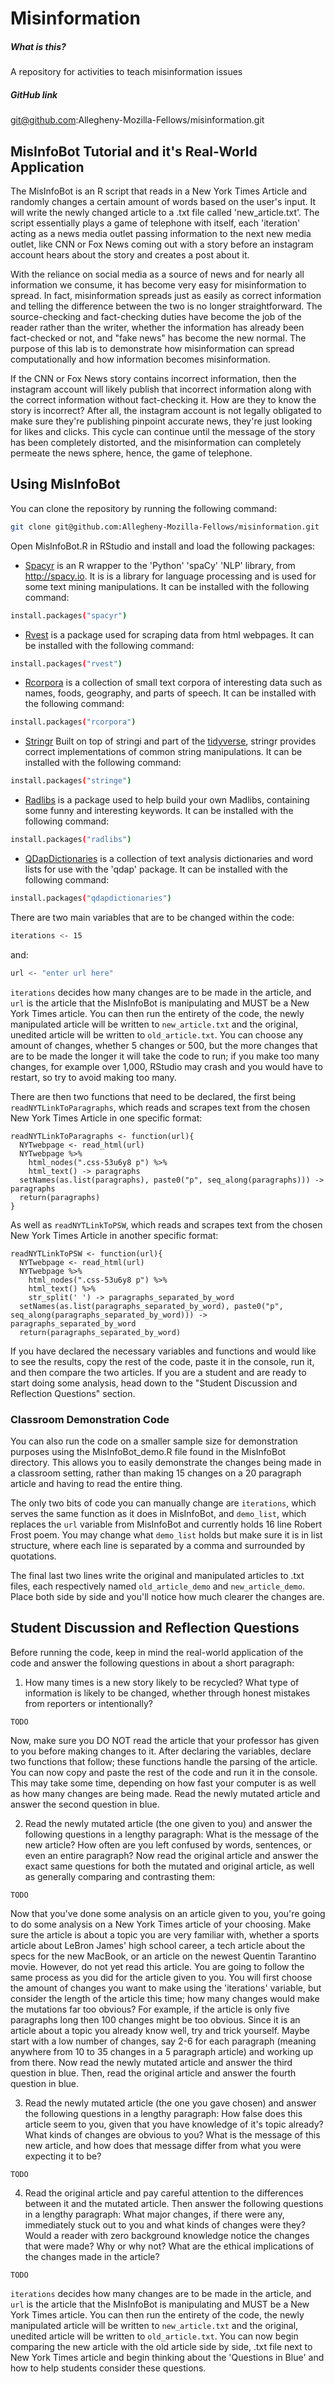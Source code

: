 # Misinformation

##### What is this?
A repository for activities to teach misinformation issues

##### GitHub link
git@github.com:Allegheny-Mozilla-Fellows/misinformation.git

## MisInfoBot Tutorial and it's Real-World Application

The MisInfoBot is an R script that reads in a New York Times Article and randomly changes a certain amount of words based on the user's input. It will write the newly changed article to a .txt file called 'new_article.txt'. The script essentially plays a game of telephone with itself, each 'iteration' acting as a news media outlet passing information to the next new media outlet, like CNN or Fox News coming out with a story before an instagram account hears about the story and creates a post about it.

With the reliance on social media as a source of news and for nearly all information we consume, it has become very easy for misinformation to spread. In fact, misinformation spreads just as easily as correct information and telling the difference between the two is no longer straightforward. The source-checking and fact-checking duties have become the job of the reader rather than the writer, whether the information has already been fact-checked or not, and "fake news" has become the new normal. The purpose of this lab is to demonstrate how misinformation can spread computationally and how information becomes misinformation.

If the CNN or Fox News story contains incorrect information, then the instagram account will likely publish that incorrect information along with the correct information without fact-checking it. How are they to know the story is incorrect? After all, the instagram account is not legally obligated to make sure they're publishing pinpoint accurate news, they're just looking for likes and clicks. This cycle can continue until the message of the story has been completely distorted, and the misinformation can completely permeate the news sphere, hence, the game of telephone.

## Using MisInfoBot

You can clone the repository by running the following command:

```bash
git clone git@github.com:Allegheny-Mozilla-Fellows/misinformation.git
```

Open MisInfoBot.R in RStudio and install and load the following packages:
- [Spacyr](https://cran.r-project.org/web/packages/spacyr/spacyr.pdf) is an R wrapper to the 'Python' 'spaCy' 'NLP' library, from <http://spacy.io>. It is is a library for      language processing and is used for some text mining  manipulations. It can be installed with the following command:

 ``` bash
 install.packages("spacyr")
 ```

- [Rvest](https://blog.rstudio.com/2014/11/24/rvest-easy-web-scraping-with-r/) is a package used for scraping data from html webpages. It can be installed with the following command:

 ``` bash
 install.packages("rvest")
 ```

- [Rcorpora](https://cran.r-project.org/web/packages/rcorpora/index.html) is a collection of small text corpora of interesting data such as names, foods, geography, and parts of speech. It can be installed with the following command:

 ``` bash
 install.packages("rcorpora")
 ```

- [Stringr](https://stringr.tidyverse.org/) Built on top of stringi and part of the [tidyverse](https://www.tidyverse.org/), stringr provides correct implementations of common string manipulations. It can be installed with the following command:

 ``` bash
 install.packages("stringe")
 ```

- [Radlibs](https://cran.r-project.org/web/packages/radlibs/radlibs.pdf) is a package used to help build your own Madlibs, containing some funny and interesting keywords. It can be installed with the following command:

 ``` bash
 install.packages("radlibs")
 ```

- [QDapDictionaries](https://cran.r-project.org/web/packages/qdapDictionaries/index.html) is a collection of text analysis dictionaries and word lists for use with the 'qdap' package. It can be installed with the following command:

 ``` bash
 install.packages("qdapdictionaries")
 ```

There are two main variables that are to be changed within the code:

 ``` bash
iterations <- 15
 ```
 and:

 ``` bash
 url <- "enter url here"
 ```

`iterations` decides how many changes are to be made in the article, and `url` is the article that the MisInfoBot is manipulating and MUST be a New York Times article. You can then run the entirety of the code, the newly manipulated article will be written to `new_article.txt` and the original, unedited article will be written to `old_article.txt`. You can choose any amount of changes, whether 5 changes or 500, but the more changes that are to be made the longer it will take the code to run; if you make too many changes, for example over 1,000, RStudio may crash and you would have to restart, so try to avoid making too many.

There are then two functions that need to be declared, the first being `readNYTLinkToParagraphs`, which reads and scrapes text from the chosen New York Times Article in one specific format:

```
readNYTLinkToParagraphs <- function(url){
  NYTwebpage <- read_html(url)
  NYTwebpage %>%
    html_nodes(".css-53u6y8 p") %>%
    html_text() -> paragraphs
  setNames(as.list(paragraphs), paste0("p", seq_along(paragraphs))) -> paragraphs
  return(paragraphs)
}
```

As well as `readNYTLinkToPSW`, which reads and scrapes text from the chosen New York Times Article in another specific format:

```
readNYTLinkToPSW <- function(url){
  NYTwebpage <- read_html(url)
  NYTwebpage %>%
    html_nodes(".css-53u6y8 p") %>%
    html_text() %>%
    str_split(' ') -> paragraphs_separated_by_word
  setNames(as.list(paragraphs_separated_by_word), paste0("p", seq_along(paragraphs_separated_by_word))) -> paragraphs_separated_by_word
  return(paragraphs_separated_by_word)
```

If you have declared the necessary variables and functions and would like to see the results, copy the rest of the code, paste it in the console, run it, and then compare the two articles. If you are a student and are ready to start doing some analysis, head down to the "Student Discussion and Reflection Questions" section.

### Classroom Demonstration Code

You can also run the code on a smaller sample size for demonstration purposes using the MisInfoBot_demo.R file found in the MisInfoBot directory. This allows you to easily demonstrate the changes being made in a classroom setting, rather than making 15 changes on a 20 paragraph article and having to read the entire thing.

The only two bits of code you can manually change are `iterations`, which serves the same function as it does in MisInfoBot, and `demo_list`, which replaces the `url` variable from MisInfoBot and currently holds 16 line Robert Frost poem. You may change what `demo_list` holds but make sure it is in list structure, where each line is separated by a comma and surrounded by quotations.

The final last two lines write the original and manipulated articles to .txt files, each respectively named `old_article_demo` and `new_article_demo`. Place both side by side and you'll notice how much clearer the changes are.


## Student Discussion and Reflection Questions

Before running the code, keep in mind the real-world application of the code and answer the following questions in about a short paragraph:

1. How many times is a new story likely to be recycled? What type of information is likely to be changed, whether through honest mistakes from reporters or intentionally?

`TODO`

Now, make sure you DO NOT read the article that your professor has given to you before making changes to it. After declaring the variables, declare two functions that follow; these functions handle the parsing of the article. You can now copy and paste the rest of the code and run it in the console. This may take some time, depending on how fast your computer is as well as how many changes are being made. Read the newly mutated article and answer the second question in blue.

2. Read the newly mutated article (the one given to you) and answer the following questions in a lengthy paragraph: What is the message of the new article? How often are you left confused by words, sentences, or even an entire paragraph? Now read the original article and answer the exact same questions for both the mutated and original article, as well as generally comparing and contrasting them:

`TODO`

Now that you've done some analysis on an article given to you, you're going to do some analysis on a New York Times article of your choosing. Make sure the article is about a topic you are very familiar with, whether a sports article about LeBron James' high school career, a tech article about the specs for the new MacBook, or an article on the newest Quentin Tarantino movie. However, do not yet read this article. You are going to follow the same process as you did for the article given to you. You will first choose the amount of changes you want to make using the 'iterations' variable, but consider the length of the article this time; how many changes would make the mutations far too obvious? For example, if the article is only five paragraphs long then 100 changes might be too obvious. Since it is an article about a topic you already know well, try and trick yourself. Maybe start with a low number of changes, say 2-6 for each paragraph (meaning anywhere from 10 to 35 changes in a 5 paragraph article) and working up from there. Now read the newly mutated article and answer the third question in blue. Then, read the original article and answer the fourth question in blue.

3. Read the newly mutated article (the one you gave chosen) and answer the following questions in a lengthy paragraph: How false does this article seem to you, given that you have knowledge of it's topic already? What kinds of changes are obvious to you? What is the message of this new article, and how does that message differ from what you were expecting it to be?

`TODO`

4. Read the original article and pay careful attention to the differences between it and the mutated article. Then answer the following questions in a lengthy paragraph: What major changes, if there were any, immediately stuck out to you and what kinds of changes were they? Would a reader with zero background knowledge notice the changes that were made? Why or why not? What are the ethical implications of the changes made in the article?

`TODO`


`iterations` decides how many changes are to be made in the article, and `url` is the article that the MisInfoBot is manipulating and MUST be a New York Times article. You can then run the entirety of the code, the newly manipulated article will be written to `new_article.txt` and the original, unedited article will be written to `old_article.txt`. You can now begin comparing the new article with the old article side by side, .txt file next to New York Times article and begin thinking about the 'Questions in Blue' and how to help students consider these questions.

